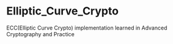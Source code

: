 # Elliptic_Curve_Crypto
ECC(Elliptic Curve Crypto) implementation learned in Advanced Cryptography and Practice
